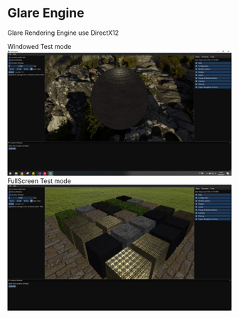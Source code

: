 # Glare Engine
Glare Rendering Engine  use DirectX12


Windowed Test mode
![demo](ScreenShot/图片1.png)
 FullScreen Test mode
![demo](ScreenShot/图片2.png)
